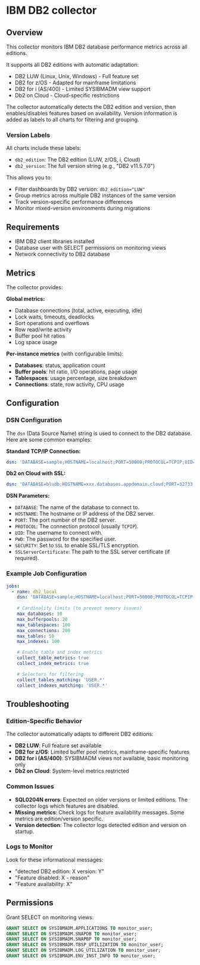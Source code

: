 # IBM DB2 collector

## Overview

This collector monitors IBM DB2 database performance metrics across all editions.

It supports all DB2 editions with automatic adaptation:
- DB2 LUW (Linux, Unix, Windows) - Full feature set
- DB2 for z/OS - Adapted for mainframe limitations 
- DB2 for i (AS/400) - Limited SYSIBMADM view support
- Db2 on Cloud - Cloud-specific restrictions

The collector automatically detects the DB2 edition and version, then enables/disables features based on availability. Version information is added as labels to all charts for filtering and grouping.

### Version Labels

All charts include these labels:
- `db2_edition`: The DB2 edition (LUW, z/OS, i, Cloud)
- `db2_version`: The full version string (e.g., "DB2 v11.5.7.0")

This allows you to:
- Filter dashboards by DB2 version: `db2_edition="LUW"`
- Group metrics across multiple DB2 instances of the same version
- Track version-specific performance differences
- Monitor mixed-version environments during migrations

## Requirements

- IBM DB2 client libraries installed
- Database user with SELECT permissions on monitoring views
- Network connectivity to DB2 database

## Metrics

The collector provides:

**Global metrics:**
- Database connections (total, active, executing, idle)
- Lock waits, timeouts, deadlocks
- Sort operations and overflows
- Row read/write activity
- Buffer pool hit ratios
- Log space usage

**Per-instance metrics** (with configurable limits):
- **Databases**: status, application count
- **Buffer pools**: hit ratio, I/O operations, page usage
- **Tablespaces**: usage percentage, size breakdown
- **Connections**: state, row activity, CPU usage

## Configuration

### DSN Configuration

The `dsn` (Data Source Name) string is used to connect to the DB2 database. Here are some common examples:

**Standard TCP/IP Connection:**
```yaml
dsn: 'DATABASE=sample;HOSTNAME=localhost;PORT=50000;PROTOCOL=TCPIP;UID=db2inst1;PWD=password'
```

**Db2 on Cloud with SSL:**
```yaml
dsn: 'DATABASE=bludb;HOSTNAME=xxx.databases.appdomain.cloud;PORT=32733;PROTOCOL=TCPIP;UID=user;PWD=pass;SECURITY=SSL;SSLServerCertificate=/path/to/cert.crt'
```

**DSN Parameters:**

*   `DATABASE`: The name of the database to connect to.
*   `HOSTNAME`: The hostname or IP address of the DB2 server.
*   `PORT`: The port number of the DB2 server.
*   `PROTOCOL`: The connection protocol (usually `TCPIP`).
*   `UID`: The username to connect with.
*   `PWD`: The password for the specified user.
*   `SECURITY`: Set to `SSL` to enable SSL/TLS encryption.
*   `SSLServerCertificate`: The path to the SSL server certificate (if required).

### Example Job Configuration

```yaml
jobs:
  - name: db2_local
    dsn: 'DATABASE=sample;HOSTNAME=localhost;PORT=50000;PROTOCOL=TCPIP;UID=db2inst1;PWD=password'
    
    # Cardinality limits (to prevent memory issues)
    max_databases: 10
    max_bufferpools: 20  
    max_tablespaces: 100
    max_connections: 200
    max_tables: 50
    max_indexes: 100

    # Enable table and index metrics
    collect_table_metrics: true
    collect_index_metrics: true

    # Selectors for filtering
    collect_tables_matching: 'USER.*'
    collect_indexes_matching: 'USER.*'
```

## Troubleshooting

### Edition-Specific Behavior

The collector automatically adapts to different DB2 editions:

- **DB2 LUW**: Full feature set available
- **DB2 for z/OS**: Limited buffer pool metrics, mainframe-specific features
- **DB2 for i (AS/400)**: SYSIBMADM views not available, basic monitoring only
- **Db2 on Cloud**: System-level metrics restricted

### Common Issues

- **SQL0204N errors**: Expected on older versions or limited editions. The collector logs which features are disabled.
- **Missing metrics**: Check logs for feature availability messages. Some metrics are edition/version specific.
- **Version detection**: The collector logs detected edition and version on startup.

### Logs to Monitor

Look for these informational messages:
- "detected DB2 edition: X version: Y"
- "Feature disabled: X - reason"
- "Feature availability: X"

## Permissions

Grant SELECT on monitoring views:
```sql
GRANT SELECT ON SYSIBMADM.APPLICATIONS TO monitor_user;
GRANT SELECT ON SYSIBMADM.SNAPDB TO monitor_user;
GRANT SELECT ON SYSIBMADM.SNAPBP TO monitor_user;
GRANT SELECT ON SYSIBMADM.TBSP_UTILIZATION TO monitor_user;
GRANT SELECT ON SYSIBMADM.LOG_UTILIZATION TO monitor_user;
GRANT SELECT ON SYSIBMADM.ENV_INST_INFO TO monitor_user;
```
